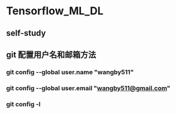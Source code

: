 # Tensorflow_ML_DL
## self-study

## git 配置用户名和邮箱方法
### git config --global user.name "wangby511"
### git config --global user.email "wangby511@gmail.com"
### git config -l
